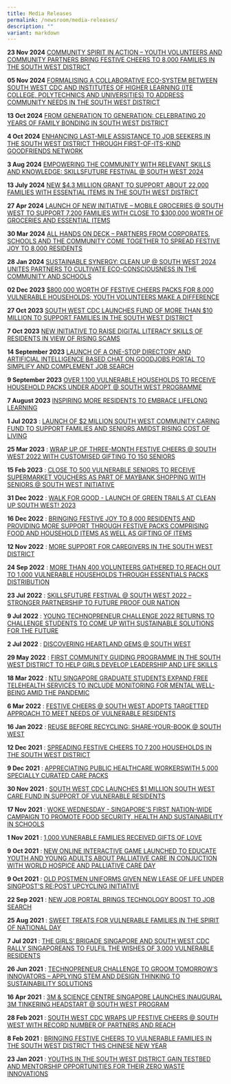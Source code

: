 ```yaml
---
title: Media Releases
permalink: /newsroom/media-releases/
description: ""
variant: markdown
---
```

**23 Nov 2024** [COMMUNITY SPIRIT IN ACTION – YOUTH VOLUNTEERS AND COMMUNITY PARTNERS BRING FESTIVE CHEERS TO 8,000 FAMILIES IN THE SOUTH WEST DISTRICT](/files/Media%20Release/MR%202024/20241124___Post_Media_Release___Launch_of_Festive_Cheers___South_West_2024.pdf)

**05 Nov 2024** [FORMALISING A COLLABORATIVE ECO-SYSTEM BETWEEN SOUTH WEST CDC AND INSTITUTES OF HIGHER LEARNING (ITE COLLEGE, POLYTECHNICS AND UNIVERSITIES) TO ADDRESS COMMUNITY NEEDS IN THE SOUTH WEST DISTRICT](/files/Media%20Release/MR%202024/20241105___Post_Media_Release___South_West_Community_Inno_Lab.pdf)

**13 Oct 2024** [FROM GENERATION TO GENERATION: CELEBRATING 20 YEARS OF FAMILY BONDING IN SOUTH WEST DISTRICT](/files/Media%20Release/MR%202024/Post_Media_Release___Family_Bliss___South_West_Carnival.pdf)


**4 Oct 2024** [ENHANCING LAST-MILE ASSISTANCE TO JOB SEEKERS IN THE SOUTH WEST DISTRICT THROUGH FIRST-OF-ITS-KIND GOODFRIENDS NETWORK](/files/Media%20Release/MR%202024/20241004___Post_Media_Release___South_West_Community_Job_Fair_at_Boon_Lay.pdf)

**3 Aug 2024** [EMPOWERING THE COMMUNITY WITH RELEVANT SKILLS AND KNOWLEDGE: SKILLSFUTURE FESTIVAL @ SOUTH WEST 2024](/files/Media%20Release/MR%202024/2024_08_03___POST_MEDIA_RELEASE___SKILLSFUTURE_FESTIVAL_AT_SOUTH_WEST_2024.pdf)


**13 July 2024** [NEW $4.3 MILLION GRANT TO SUPPORT ABOUT 22,000 FAMILIES WITH ESSENTIAL ITEMS IN THE SOUTH WEST DISTRICT ](/files/Media%20Release/MR%202024/13_07_2024___POST_MEDIA_RELEASE___NEW__4_3_MILLION_GRANT_TO_SUPPORT_ABOUT_22_000_FAMILIES_WITH_ESSENTIAL_ITEMS_IN_THE_SOUTH_WEST_DISTRICT.pdf)

**27 Apr 2024** [LAUNCH OF NEW INITIATIVE – MOBILE GROCERIES @ SOUTH WEST TO SUPPORT 7,200 FAMILIES WITH CLOSE TO $300,000 WORTH OF GROCERIES AND ESSENTIAL ITEMS](/files/Media%20Release/MR%202024/2024_04_27___Post_Media_Release___Mobile_Groceries___South_West.pdf)

**30 Mar 2024** [ALL HANDS ON DECK – PARTNERS FROM CORPORATES, SCHOOLS AND THE COMMUNITY COME TOGETHER TO SPREAD FESTIVE JOY TO 8,000 RESIDENTS](/files/Media%20Release/MR%202024/2024_03_30___Post_Media_Release___Festive_Cheers___SW_with_Lonza_Singapore.pdf)

**28 Jan 2024** [SUSTAINABLE SYNERGY: CLEAN UP @ SOUTH WEST 2024 UNITES PARTNERS TO CULTIVATE ECO-CONSCIOUSNESS IN THE COMMUNITY AND SCHOOLS](/files/Media%20Release/MR%202024/2024_01_28___Post_Media_Release___Clean_Up___South_West_2024_28Jan.pdf)

**02 Dec 2023** [$800,000 WORTH OF FESTIVE CHEERS PACKS FOR 8,000 VULNERABLE HOUSEHOLDS; YOUTH VOLUNTEERS MAKE A DIFFERENCE ](/files/Media%20Release/MR%202023/2023_12_02___Post_Media_Release___Launch_of_Festive_Cheers___South_West_2023.pdf)

**27 Oct 2023** [SOUTH WEST CDC LAUNCHES FUND OF MORE THAN $10 MILLION TO SUPPORT FAMILIES IN THE SOUTH WEST DISTRICT](/files/Media%20Release/MR%202023/2023%2010%2027%20-%20media%20release%20-%20south%20west%20cdc%20appreciation%20and%20appointment%20ceremony%202023.pdf)


**7 Oct 2023** [NEW INITIATIVE TO RAISE DIGITAL LITERACY SKILLS OF RESIDENTS IN VIEW OF RISING SCAMS ](/files/Media%20Release/MR%202023/2023%2010%2007%20-%20mr%20-%20new%20initiative%20to%20raise%20digital%20literacy%20skills%20of%20residents.pdf)


**14 September 2023** [LAUNCH OF A ONE-STOP DIRECTORY AND ARTIFICIAL INTELLIGENCE BASED CHAT ON GOODJOBS PORTAL TO SIMPLIFY AND COMPLEMENT JOB SEARCH](/files/Media%20Release/MR%202023/2023%2009%2014%20-%20media%20release%20-%20south%20west%20community%20job%20fair%20and%20symposium%20at%20bukit%20gombak.pdf)

**9 September 2023** [OVER 1,100 VULNERABLE HOUSEHOLDS TO RECEIVE HOUSEHOLD PACKS UNDER ADOPT @ SOUTH WEST PROGRAMME](/files/Media%20Release/MR%202023/2023%2009%2009%20-%20media%20release-hse%20pack%20distri%20w%20exxonmobil%20-adopt%20@%20boon%20lay.pdf)

**7 August 2023** [INSPIRING MORE RESIDENTS TO EMBRACE LIFELONG LEARNING](/files/Media%20Release/MR%202023/2023%2008%2007%20-%20media%20release%20-%20skillsfuture%20festival%20@%20south%20west%202023%20(final).pdf)

**1 Jul 2023** : [LAUNCH OF $2 MILLION SOUTH WEST COMMUNITY CARING FUND TO SUPPORT FAMILIES AND SENIORS AMIDST RISING COST OF LIVING ](/files/Media%20Release/MR%202023/media%20release%20-%20south%20west%20district%20meeting%20and%20partners%20appreciation%202023.pdf)

**25 Mar 2023** : [WRAP UP OF THREE-MONTH FESTIVE CHEERS @ SOUTH WEST 2022 WITH CUSTOMISED GIFTING TO 150 SENIORS](/files/Media%20Release/MR%202023/2023%2003%2025%20-%20Media%20Release%20-%20Grant-A-Wish%20with%20Elmich%20&%20Nature%20Landscapes%20@%20SW.pdf)

**15 Feb 2023** : [CLOSE TO 500 VULNERABLE SENIORS TO RECEIVE SUPERMARKET VOUCHERS AS PART OF MAYBANK SHOPPING WITH SENIORS @ SOUTH WEST INITIATIVE](/files/Media%20Release/MR%202023/2023%2002%2015%20-%20Media%20Release%20-%20Launch%20of%20Maybank%20Shopping%20with%20Seniors%20@%20South%20West.pdf)

**31 Dec 2022** : [WALK FOR GOOD - LAUNCH OF GREEN TRAILS AT CLEAN UP SOUTH WEST! 2023](/files/Media%20Release/MR%20%20%202022/2022%2012%2031%20-%20Media%20Release%20-%20Launch%20of%20Green%20Trails%20At%20Clean%20Up%20South%20West!%202023.pdf)

**16 Dec 2022** : [BRINGING FESTIVE JOY TO 8,000 RESIDENTS AND PROVIDING MORE SUPPORT THROUGH FESTIVE PACKS COMPRISING FOOD AND HOUSEHOLD ITEMS AS WELL AS GIFTING OF ITEMS](/files/Media%20Release/MR%20%20%202022/2022%2012%2016%20-%20Media%20Release%20-%20Launch%20of%20Festive%20Cheers%20@%20South%20West%202022.pdf)

**12 Nov 2022** : [MORE SUPPORT FOR CAREGIVERS  IN THE SOUTH WEST DISTRICT](/files/Media%20Release/MR%20%20%202022/2022%2011%2012%20-%20Media%20Release%20-%20South%20West%20District%20Meeting%202022%20(final).pdf)

**24 Sep 2022** : [MORE THAN 400 VOLUNTEERS GATHERED TO REACH OUT TO 1,000 VULNERABLE  HOUSEHOLDS THROUGH ESSENTIALS PACKS DISTRIBUTION](/files/Media%20Release/MR%20%20%202022/2022%2009%2024%20-%20Media%20Release%20-%20ExxonMobil%20Household%20Packs%20Distribution%2020220924.pdf)

**23 Jul 2022** : [SKILLSFUTURE FESTIVAL @ SOUTH WEST 2022 – STRONGER PARTNERSHIP TO FUTURE PROOF OUR NATION](/files/Media%20Release/MR%20%20%202022/2022%2007%2023%20-%20Media%20Release%20-%20SkillsFuture%20Festival%20at%20South%20West%202022.pdf)

**9 Jul 2022** : [YOUNG TECHNOPRENEUR CHALLENGE 2022 RETURNS TO CHALLENGE STUDENTS TO COME UP WITH SUSTAINABLE SOLUTIONS FOR THE FUTURE](/files/Media%20Release/MR%20%20%202022/2022%2007%2009%20-%20Media%20Release%20-%20Young%20Technopreneur%20Challenge%202022.pdf)

**2 Jul 2022** : [DISCOVERING HEARTLAND GEMS @ SOUTH WEST](/files/Media%20Release/MR%20%20%202022/2022%2007%2002%20-%20Media%20Release%20-%20Launch%20of%20Heartland%20Gems%20at%20South%20West.pdf)

**29 May 2022** : [FIRST COMMUNITY GUIDING PROGRAMME IN THE SOUTH WEST DISTRICT TO HELP GIRLS DEVELOP LEADERSHIP AND LIFE SKILLS](/files/Media%20Release/MR%20%20%202022/2022%2005%2029%20-%20MR%20-%20Launch%20of%20Community%20Guiding%20Prog%20&%20Graduation%20Ceremony%20Pilot%20Run.pdf)

**18 Mar 2022** :  [NTU SINGAPORE GRADUATE STUDENTS EXPAND FREE TELEHEALTH SERVICES TO INCLUDE MONITORING FOR MENTAL WELL-BEING AMID THE PANDEMIC](/files/Media%20Release/MR%20%20%202022/2022%2003%2018%20-%20MR%20-%20NTU%20student%20expand%20free%20telehealth%20services.pdf)

**6 Mar 2022** : [FESTIVE CHEERS @ SOUTH WEST ADOPTS TARGETTED APPROACH TO MEET NEEDS OF VULNERABLE RESIDENTS](/files/Media%20Release/MR%20%20%202022/2022%2003%2006%20-%20Media%20Release%20_Grant-A-Wish%20with%20LIAS%20@%20South%20West.pdf)

**16 Jan 2022** : [REUSE BEFORE RECYCLING: SHARE-YOUR-BOOK @ SOUTH WEST](/files/Media%20Release/MR%20%20%202022/2022%2001%2016%20-%20Post%20Media%20Release%20-%20Clean%20Up%20South%20West%202022.pdf)

**12 Dec 2021** : [SPREADING FESTIVE CHEERS TO 7,200 HOUSEHOLDS IN THE SOUTH WEST DISTRICT](/files/Media%20Release/MR%20%20%202021/2021%2012%2012%20-%20Media%20Release%20Festive%20Cheers%20at%20South%20West%202021.pdf)

**9 Dec 2021** : [APPRECIATING PUBLIC HEALTHCARE WORKERSWITH 5,000 SPECIALLY CURATED CARE PACKS](/files/Media%20Release/MR%20%20%202021/2021%2012%2008%20-%20Media%20Release%20-%20Project%20Appreciation.pdf)

**30 Nov 2021** : [SOUTH WEST CDC LAUNCHES $1 MILLION SOUTH WEST CARE FUND IN SUPPORT OF VULNERABLE RESIDENTS](/files/Media%20Release/MR%20%20%202021/2021%2011%2030%20-%20Media%20Invite%20-%20South%20West%20District%20Meeting.pdf)

**17 Nov 2021** : [WOKE WEDNESDAY - SINGAPORE'S FIRST NATION-WIDE CAMPAIGN TO PROMOTE FOOD SECURITY, HEALTH AND SUSTAINABILITY IN SCHOOLS](/files/Media%20Release/MR%20%20%202021/2021%2011%2017%20-%20Media%20Invite%20-%20Launch%20of%20Woke%20Wednesday%20Campaign.pdf)

**1 Nov 2021** : [1,000 VUNERABLE FAMILIES RECEIVED GIFTS OF LOVE](/files/Media%20Release/MR%20%20%202021/2021%2011%2001%20-%20Media%20Release%20-%20ExxonMobil%20Gift%20Packs%20Distribution.pdf)

**9 Oct 2021** : [NEW ONLINE INTERACTIVE GAME LAUNCHED TO EDUCATE YOUTH AND YOUNG ADULTS ABOUT PALLIATIVE CARE
IN CONJUCTION WITH WORLD HOSPICE AND PALLIATIVE CARE DAY](/files/Media%20Release/MR%20%20%202021/2021%2010%2009%20-%20Media%20Release%20-%20World%20Hospice%20and%20Palliative%20Care%20Day%202021.pdf)

**9 Oct 2021** : [OLD POSTMEN UNIFORMS GIVEN NEW LEASE OF LIFE UNDER SINGPOST'S RE:POST UPCYCLING INITIATIVE](/files/Media%20Release/MR%20%20%202021/2021%2010%2009%20-%20Media%20Release%20-%20SingPost%20Upcycling%20Initiative%20RePost%20(Oct%2021).pdf)

**22 Sep 2021** : [NEW JOB PORTAL BRINGS TECHNOLOGY BOOST TO JOB SEARCH](/files/Media%20Release/MR%20%20%202021/2021%2009%2022%20-%20Media%20Release_South%20West%20Community%20Job%20Fair_Launch%20of%20New%20Job%20Portal.pdf)

**25 Aug 2021** : [SWEET TREATS FOR VULNERABLE FAMILIES IN THE SPIRIT OF NATIONAL DAY](/files/Media%20Release/MR%20%20%202021/2021%2008%2025%20-%20Media%20Release%20-Distribution%20of%20South%20West%20Care%20Packs%20%20Girl%20Guides%20Cookies.pdf)

**7 Jul 2021** : [THE GIRLS’ BRIGADE SINGAPORE AND SOUTH WEST CDC RALLY SINGAPOREANS TO FULFIL THE WISHES OF 3,000 VULNERABLE RESIDENTS](/files/Media%20Release/MR%20%20%202021/2021%2007%2007%20-%20Girls%20Brigade%20&%20SW%20CDC%20rally%20Singaporeans%20to%20fulfil%20wishes%20of%203000%20vulnerable%20resi.pdf)

**26 Jun 2021** : [TECHNOPRENEUR CHALLENGE TO GROOM TOMORROW’S INNOVATORS – APPLYING STEM AND DESIGN THINKING TO SUSTAINABILITY SOLUTIONS](/files/Media%20Release/MR%20%20%202021/2021%2006%2026%20-%20Media%20Release%20-%20Young%20Technopreneur%20Challenge%202021.pdf)

**16 Apr 2021** : [3M & SCIENCE CENTRE SINGAPORE LAUNCHES INAUGURAL 3M TINKERING HEADSTART @ SOUTH WEST PROGRAM](/files/Media%20Release/MR%20%20%202021/2021%2004%2016%20-%20MR%20-%203M%20&%20Science%20Centre%20Spore%20-%20inaugural%203M%20Tinkering%20Headstart@SW%20pro_14%20Apr.pdf)

**28 Feb 2021** : [SOUTH WEST CDC WRAPS UP FESTIVE CHEERS @ SOUTH WEST WITH RECORD NUMBER OF PARTNERS AND REACH](/files/Media%20Release/MR%20%20%202021/2021%2002%2028%20-%20Media%20Release%20-%20Distribution%20of%20South%20West%20Festive%20Cheers%20packs%20with%20LIAS.pdf)

**8 Feb 2021** : [BRINGING FESTIVE CHEERS TO VULNERABLE FAMILIES IN THE SOUTH WEST DISTRICT THIS CHINESE NEW YEAR](/files/Media%20Release/MR%20%20%202021/2021%2002%2008%20-%20Media%20Release%20-%20Distribution%20of%20Family%20Portraits%20&%20SW%20Festive%20Cheers%20packs%20by%20PG.pdf)

**23 Jan 2021** : [YOUTHS IN THE SOUTH WEST DISTRICT GAIN TESTBED AND MENTORSHIP OPPORTUNITIES FOR THEIR ZERO WASTE INNOVATIONS](/files/Media%20Release/MR%20%20%202021/2021%2001%2023%20-%20Media%20Release%20-%20Clean%20Up%20South%20West%202021%20(final).pdf)